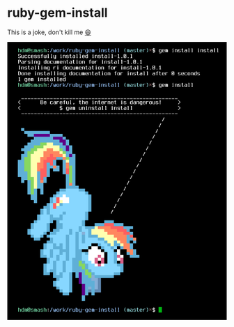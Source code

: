# ruby-gem-install

This is a joke, don't kill me [:smile:](https://rubygems.org/gems/install)

![screenshot](screenshot.png)
